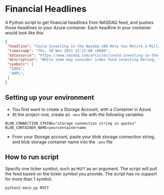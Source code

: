 # Financial Headlines
A Python script to get financial headlines from NASDAQ feed, and pushes those headlines to your Azure container. 
Each headline in your container would look like this
```json
{
 "headline": "Could Investing in the Nasdaq-100 Help You Retire a Millionaire?",
 "timestamp": "Thu, 30 Nov 2023 12:15:00 +0000",
 "datasource": "https://www.nasdaq.com/articles/could-investing-in-the-nasdaq-100-help-you-retire-a-millionaire",
 "description": "While some may consider index fund investing boring, there is no easier way to put yourself on a path to success than consistently adding to an index fund. In fact, I'd argue that many investors would be better suited to doing this than buying individual stocks they don't have th",
 "symbols": [
  "GOOG",
  "AAPL",
 ]
}
```

## Setting up your environment

* You first want to create a Storage Account, with a Container in Azure
* At the project root, create an `.env` file with the following variables
```text
BLOB_CONNECTION_STRING="storage connection string in quotes"
BLOB_CONTAINER_NAME=yourcontainername
```
* From your Storage account, paste your blob storage connection string, and blob storage container name into the `.env`
file

## How to run script
Specify one ticker symbol, such as `MSFT` as an argument. The script will pull the feed based on the ticker symbol
you provide. The script has no support for more than 1 symbol.
```commandline
python3 main.py MSFT
```
